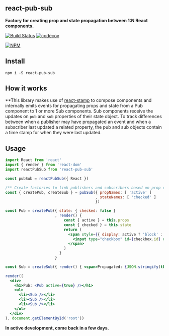 ## react-pub-sub

**Factory for creating prop and state propagation between 1:N React components.**

[![Build Status](https://travis-ci.org/noderaider/react-pub-sub-test.svg?branch=master)](https://travis-ci.org/noderaider/react-pub-sub-test)
[![codecov](https://codecov.io/gh/noderaider/react-pub-sub-test/branch/master/graph/badge.svg)](https://codecov.io/gh/noderaider/react-pub-sub-test)

[![NPM](https://nodei.co/npm/react-pub-sub.png?stars=true&downloads=true)](https://nodei.co/npm/react-pub-sub/)

## Install

`npm i -S react-pub-sub`

## How it works

**This library makes use of [react-stamp](https://npmjs.com/package/react-stamp) to compose components and internally emits events for propagating props and state from a Pub component to 1 or more Sub components. Sub components receive the updates on `pub` and `sub` properties of their state object. To track differences between when a publisher may have propagated an event and when a subscriber last updated a related property, the pub and sub objects contain a time stamp for when they were last updated.

## Usage

```jsx
import React from 'react'
import { render } from 'react-dom'
import reactPubSub from 'react-pub-sub'

const pubSub = reactPubSub({ React })

/** Create factories to link publishers and subscribers based on prop or state changes of the pub component. */
const { createPub, createSub } = pubSub({ propNames: [ 'active' ]
                                        , stateNames: [ 'checked' ]
                                        })

const Pub = createPub({ state: { checked: false }
                      , render() {
                          const { active } = this.props
                          const { checked } = this.state
                          return (
                            <span style={{ display: active ? 'block' : 'none' }}>
                              <input type="checkbox" id={checkbox.id} onChange={e => this.setState({ checked: e.target.checked })} checked={checked} />
                            </span>
                          )
                        }
                      }

const Sub = createSub({ render() { <span>Propagated: {JSON.stringify(this.state.pub)}</span> }})

render((
  <div>
    <h1>Pub: <Pub active={true} /></h1>
    <ul>
      <li><Sub /></li>
      <li><Sub /></li>
      <li><Sub /></li>
    </ul>
  </div>
), document.getElementById('root'))
```

**In active development, come back in a few days.**
